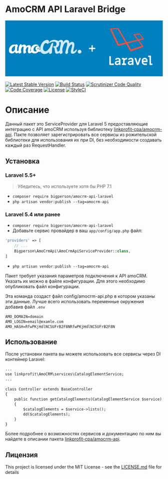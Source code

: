 # AmoCRM API Laravel Bridge
![amoCRM](https://raw.githubusercontent.com/bigperson/amocrm-api-laravel/master/assets/logo.png)

[![Latest Stable Version](https://poser.pugx.org/bigperson/amocrm-api-laravel/v/stable)](https://packagist.org/packages/bigperson/amocrm-api-laravel)
[![Build Status](https://travis-ci.org/bigperson/amocrm-api-laravel.svg?branch=master)](https://travis-ci.org/bigperson/amocrm-api-laravel)
[![Scrutinizer Code Quality](https://scrutinizer-ci.com/g/bigperson/amocrm-api-laravel/badges/quality-score.png?b=master)](https://scrutinizer-ci.com/g/bigperson/amocrm-api-laravel/?branch=master)
[![Code Coverage](https://scrutinizer-ci.com/g/bigperson/amocrm-api-laravel/badges/coverage.png?b=master)](https://scrutinizer-ci.com/g/bigperson/amocrm-api-laravel/?branch=master)
[![License](https://poser.pugx.org/bigperson/amocrm-api-laravel/license)](https://packagist.org/packages/bigperson/amocrm-api-laravel)
[![StyleCI](https://styleci.io/repos/133466152/shield?branch=master)](https://styleci.io/repos/133466152)

# Описание
Данный пакет это ServiceProvider для Laravel 5 предоставляющие интеграцию с API amoCRM используя библиотеку [linkprofit-cpa/amocrm-api](https://github.com/linkprofit-cpa/amocrm-api). Пакте позволяет зарегистрировать все сервисы из рожительской библиотеки для использования их при DI, без необходимости создавать каждый раз RequestHandler.

## Установка

### Laravel 5.5+

> Убедитесь, что используете хотя бы PHP 7.1

- `composer require bigperson/amocrm-api-laravel`
- `php artisan vendor:publish --tag=amocrm-api`

### Laravel 5.4 или ранее

- `composer require bigperson/amocrm-api-laravel`
- Добавьте сервис провайдер в ваш `app/config/app.php` файл:
```php
'providers' => [
    // ...
    Bigperson\AmoCrmApi\AmoCrmApiServiceProvider::class,
]
```

- `php artisan vendor:publish --tag=amocrm-api`

Пакет требует указания параметров подключения к API amoCRM. Указать их можно в файле конфигурации. Для этого необходимо опубликовать файл конфигурации.

Эта команда создаст файл config/amocrm-api.php в котором указаны эти данные. Лучше всего использовать переменные окружения добавив файл `.env`
```
AMO_DOMAIN=domain
AMO_LOGIN=email@examle.com
AMO_HASH=RfwPKjHdlNC5UFrB2F8NRfwPKjHdlNC5UFrB2F8N
```

## Использование
После установки пакета вы можете использовать все сервисы через DI контейнер Laravel:
```
...
use linkprofit\AmoCRM\services\CatalogElementService;
...

class Controller extends BaseController
{
    public function getCatalogElements(CatalogElementService $service)
    {
        $catalogElements = $service->lists();
        dd($catalogElements);
    }
}
```

Более подробнее о возможностях сервисов и документацию по ним вы найдете в описании пакета [linkprofit-cpa/amocrm-api](https://github.com/linkprofit-cpa/amocrm-api).

## Лицензия

This project is licensed under the MIT License - see the [LICENSE.md](LICENSE) file for details